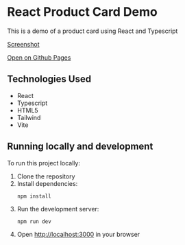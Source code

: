 # React Product Card Demo

This is a demo of a product card using React and Typescript

[Screenshot](./docs/screen.png)

[Open on Github Pages](https://annagolmakova.github.io/react-card-demo/)

## Technologies Used

- React
- Typescript
- HTML5
- Tailwind
- Vite

## Running locally and development

To run this project locally:

1. Clone the repository
2. Install dependencies:
   ```
   npm install
   ```
3. Run the development server:
   ```
   npm run dev
   ```
4. Open [http://localhost:3000](http://localhost:3000) in your browser
